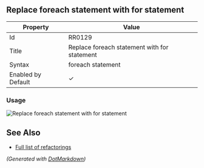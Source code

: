 ## Replace foreach statement with for statement

| Property           | Value                                        |
| ------------------ | -------------------------------------------- |
| Id                 | RR0129                                       |
| Title              | Replace foreach statement with for statement |
| Syntax             | foreach statement                            |
| Enabled by Default | &#x2713;                                     |

### Usage

![Replace foreach statement with for statement](../../images/refactorings/ReplaceForEachWithFor.png)

## See Also

* [Full list of refactorings](Refactorings.md)


*\(Generated with [DotMarkdown](http://github.com/JosefPihrt/DotMarkdown)\)*